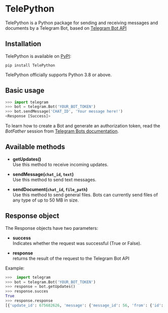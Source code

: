 # TelePython

TelePython is a Python package for sending and receiving messages and documents by a Telegram Bot, based on [Telegram Bot API](https://core.telegram.org/bots/api)

## Installation

TelePython is available on [PyPI](https://pypi.org/project/TelePython/):
```
pip install TelePython
```
TelePython officially supports Python 3.8 or above.

## Basic usage

```python
>>> import telegram
>>> bot = telegram.Bot('YOUR_BOT_TOKEN')
>>> bot.sendMessage('CHAT_ID', 'Your message here!')
<Response [Success]>
```

To learn how to create a Bot and generate an authorization token, read the *BotFather* session from [Telegram Bots documentation](https://core.telegram.org/bots#6-botfather).

## Available methods

- **getUpdates()**\
Use this method to receive incoming updates.

- **sendMessage(`chat_id`, `text`)**\
Use this method to send text messages.

- **sendDocument(`chat_id`, `file_path`)**\
Use this method to send general files. Bots can currently send files of any type of up to 50 MB in size.

## Response object

The Response objects have two parameters:

- **success**\
Indicates whether the request was successful (True or False).

- **response**\
returns the result of the request to the Telegram Bot API

Example:

```python
>>>  import telegram
>>> bot = telegram.Bot('YOUR_BOT_TOKEN')
>>> response = bot.getUpdates()
>>> response.succes
True
>>> response.response
[{'update_id': 675682626, 'message': {'message_id': 56, 'from': {'id': 8644990718, 'is_bot': False, 'first_name': 'Vitor', 'last_name': 'Pauloski', 'username': 'vitorpauloski', 'language_code': 'pt-br'}, 'chat': {'id': 8644990718, 'first_name': 'Vitor', 'last_name': 'Pauloski', 'username': 'vitorpauloski', 'type': 'private'}, 'date': 1611617371, 'text': 'Test Message.'}}]
```
